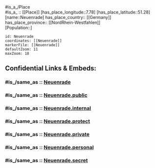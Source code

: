 ﻿---
confidential: public
isDeleted: false
location:
- 51.28
- 7.78
mapmarker: city
mapzoom:
- 7
- 12
SpocWebEntityId: 32814
tags:
- geo/City
type: City
---

#is_a_/Place  
#is_a_ :: [[Place]] 
[has_place_longitude::7.78] 
[has_place_latitude::51.28] 
[name::Neuenrade] 
has_place_country:: [[Germany]]  
has_place_province:: [[NordRhein-Westfahlen]]  
[Population::] 



```leaflet
id: Neuenrade
coordinates: [[Neuenrade]] 
markerFile: [[Neuenrade]] 
defaultZoom: 11 
maxZoom: 18
```


## Confidential Links & Embeds: 

### #is_/same_as :: [Neuenrade](/_Standards/Earth/Continent/Europe/Europe~Central/Germany/Germany~West/Nordrhein-Westfalen/counties~NW/Märkischer_Kreis/cities~Märkischer_Kreis/Neuenrade.md) 

### #is_/same_as :: [Neuenrade.public](/_public/Earth/Continent/Europe/Europe~Central/Germany/Germany~West/Nordrhein-Westfalen/counties~NW/Märkischer_Kreis/cities~Märkischer_Kreis/Neuenrade.public.md) 

### #is_/same_as :: [Neuenrade.internal](/_internal/Earth/Continent/Europe/Europe~Central/Germany/Germany~West/Nordrhein-Westfalen/counties~NW/Märkischer_Kreis/cities~Märkischer_Kreis/Neuenrade.internal.md) 

### #is_/same_as :: [Neuenrade.protect](/_protect/Earth/Continent/Europe/Europe~Central/Germany/Germany~West/Nordrhein-Westfalen/counties~NW/Märkischer_Kreis/cities~Märkischer_Kreis/Neuenrade.protect.md) 

### #is_/same_as :: [Neuenrade.private](/_private/Earth/Continent/Europe/Europe~Central/Germany/Germany~West/Nordrhein-Westfalen/counties~NW/Märkischer_Kreis/cities~Märkischer_Kreis/Neuenrade.private.md) 

### #is_/same_as :: [Neuenrade.personal](/_personal/Earth/Continent/Europe/Europe~Central/Germany/Germany~West/Nordrhein-Westfalen/counties~NW/Märkischer_Kreis/cities~Märkischer_Kreis/Neuenrade.personal.md) 

### #is_/same_as :: [Neuenrade.secret](/_secret/Earth/Continent/Europe/Europe~Central/Germany/Germany~West/Nordrhein-Westfalen/counties~NW/Märkischer_Kreis/cities~Märkischer_Kreis/Neuenrade.secret.md)

